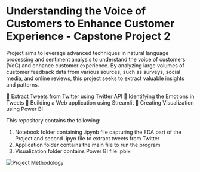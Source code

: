 # Understanding the Voice of Customers to Enhance Customer Experience - Capstone Project 2


Project aims to leverage advanced techniques in natural language processing and sentiment analysis to understand the voice of customers (VoC) and enhance customer experience.
By analyzing large volumes of customer feedback data from various sources, such as surveys, social media, and online reviews, this project seeks to extract valuable insights and patterns.

	Extract Tweets from Twitter using Twitter API
	Identifying the Emotions in Tweets
	Building a Web application using Streamlit
	Creating Visualization  using Power BI 


This repository contains the following:

  1. Notebook folder containing .ipynb file capturing the EDA part of the Project and second .ipyn file to extract tweets from Twitter
  2. Application folder contains the main file to run the program
  3.  Visualization folder contains Power BI file .pbix
  
![Project Methodology](main/Project_Methodology.JPG)
